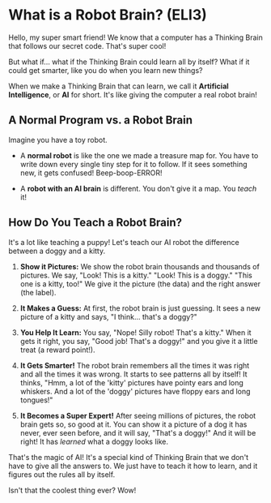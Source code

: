 # What is a Robot Brain? (ELI3)

Hello, my super smart friend! We know that a computer has a Thinking Brain that follows our secret code. That's super cool!

But what if... what if the Thinking Brain could learn all by itself? What if it could get smarter, like you do when you learn new things?

When we make a Thinking Brain that can learn, we call it **Artificial Intelligence**, or **AI** for short. It's like giving the computer a real robot brain!

## A Normal Program vs. a Robot Brain

Imagine you have a toy robot.

*   A **normal robot** is like the one we made a treasure map for. You have to write down every single tiny step for it to follow. If it sees something new, it gets confused! Beep-boop-ERROR!

*   A **robot with an AI brain** is different. You don't give it a map. You *teach* it!

## How Do You Teach a Robot Brain?

It's a lot like teaching a puppy! Let's teach our AI robot the difference between a doggy and a kitty.

1.  **Show it Pictures:** We show the robot brain thousands and thousands of pictures. We say, "Look! This is a kitty." "Look! This is a doggy." "This one is a kitty, too!" We give it the picture (the data) and the right answer (the label).

2.  **It Makes a Guess:** At first, the robot brain is just guessing. It sees a new picture of a kitty and says, "I think... that's a doggy?"

3.  **You Help It Learn:** You say, "Nope! Silly robot! That's a kitty." When it gets it right, you say, "Good job! That's a doggy!" and you give it a little treat (a reward point!).

4.  **It Gets Smarter!** The robot brain remembers all the times it was right and all the times it was wrong. It starts to see patterns all by itself! It thinks, "Hmm, a lot of the 'kitty' pictures have pointy ears and long whiskers. And a lot of the 'doggy' pictures have floppy ears and long tongues!"

5.  **It Becomes a Super Expert!** After seeing millions of pictures, the robot brain gets so, so good at it. You can show it a picture of a dog it has never, ever seen before, and it will say, "That's a doggy!" And it will be right! It has *learned* what a doggy looks like.

That's the magic of AI! It's a special kind of Thinking Brain that we don't have to give all the answers to. We just have to teach it how to learn, and it figures out the rules all by itself.

Isn't that the coolest thing ever? Wow!
